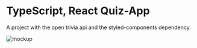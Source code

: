 # TypeScript, React Quiz-App

A project with the open trivia api and the styled-components dependency.

![mockup](https://user-images.githubusercontent.com/17276621/162696227-b3baa117-a3c4-4a05-9748-6cf17c5702c2.jpg)

